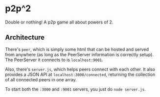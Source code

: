 # p2p^2

Double or nothing! A p2p game all about powers of 2.

## Architecture

There's `peer`, which is simply some html that can be hosted and served from
anywhere (as long as the PeerServer information is correctly setup). The
PeerServer it connects to is `localhost:9001`.

Also, there's `server.js`, which helps peers connect with each other. It
also provides a JSON API at `localhost:3000/connected`, returning the
collection of all connected peers in one array.

To start both the `:3000` and `:9001` servers, you just do
`node server.js`.
